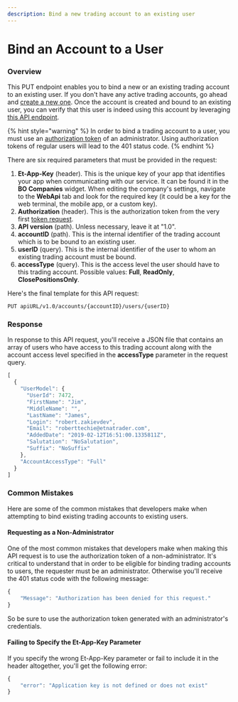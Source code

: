 ```yaml
---
description: Bind a new trading account to an existing user
---
```


# Bind an Account to a User

### Overview

This PUT endpoint enables you to bind a new or an existing trading account to an existing user. If you don't have any active trading accounts, go ahead and [create a new one](create-a-new-trading-account.md). Once the account is created and bound to an existing user, you can verify that this user is indeed using this account by leveraging [this API endpoint](../user-accounts/list-users-accounts/).

{% hint style="warning" %}
In order to bind a trading account to a user, you must use an [authorization token]() of an administrator. Using authorization tokens of regular users will lead to the 401 status code.
{% endhint %}

There are six required parameters that must be provided in the request:

1. **Et-App-Key** \(header\). This is the unique key of your app that identifies your app when communicating with our service. It can be found it in the **BO Companies** widget. When editing the company's settings, navigate to the **WebApi** tab and look for the required key \(it could be a key for the web terminal, the mobile app, or a custom key\).
2. **Authorization** \(header\). This is the authorization token from the very first [token request]().
3. **API version** \(path\). Unless necessary, leave it at "1.0".
4. **accountID** \(path\). This is the internal identifier of the trading account which is to be bound to an existing user.
5. **userID** \(query\). This is the internal identifier of the user to whom an existing trading account must be bound.
6. **accessType** \(query\). This is the access level the user should have to this trading account.  Possible values: **Full**, **ReadOnly**, **ClosePositionsOnly**.

Here's the final template for this API request:

```text
PUT apiURL/v1.0/accounts/{accountID}/users/{userID}
```

### Response

In response to this API request, you'll receive a JSON file that contains an array of users who have access to this trading account along with the account access level specified in the **accessType** parameter in the request query.

```javascript
[
  {
    "UserModel": {
      "UserId": 7472,
      "FirstName": "Jim",
      "MiddleName": "",
      "LastName": "James",
      "Login": "robert.zakievdev",
      "Email": "roberttechie@etnatrader.com",
      "AddedDate": "2019-02-12T16:51:00.1335811Z",
      "Salutation": "NoSalutation",
      "Suffix": "NoSuffix"
    },
    "AccountAccessType": "Full"
  }
]
```

### Common Mistakes

Here are some of the common mistakes that developers make when attempting to bind existing trading accounts to existing users.

#### Requesting as a Non-Administrator

One of the most common mistakes that developers make when making this API request is to use the authorization token of a non-administrator. It's critical to understand that in order to be eligible for binding trading accounts to users, the requester must be an administrator. Otherwise you'll receive the 401 status code with the following message:

```javascript
{
    "Message": "Authorization has been denied for this request."
}
```

So be sure to use the authorization token generated with an administrator's credentials.

#### Failing to Specify the Et-App-Key Parameter

If you specify the wrong Et-App-Key parameter or fail to include it in the header altogether, you'll get the following error:

```javascript
{
    "error": "Application key is not defined or does not exist"
}
```

